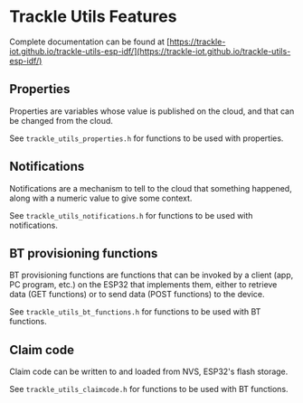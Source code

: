 # Trackle Utils Features

Complete documentation can be found at [https://trackle-iot.github.io/trackle-utils-esp-idf/](https://trackle-iot.github.io/trackle-utils-esp-idf/)

## Properties

Properties are variables whose value is published on the cloud, and that can be changed from the cloud.

See ```trackle_utils_properties.h``` for functions to be used with properties.

## Notifications

Notifications are a mechanism to tell to the cloud that something happened, along with a numeric value to give some context.

See ```trackle_utils_notifications.h``` for functions to be used with notifications.

## BT provisioning functions

BT provisioning functions are functions that can be invoked by a client (app, PC program, etc.) on the ESP32 that implements them, either to retrieve data (GET functions) or to send data (POST functions) to the device.

See ```trackle_utils_bt_functions.h``` for functions to be used with BT functions.

## Claim code

Claim code can be written to and loaded from NVS, ESP32's flash storage.

See ```trackle_utils_claimcode.h``` for functions to be used with BT functions.
